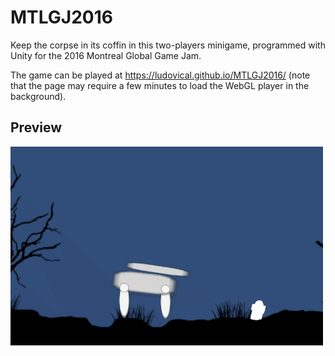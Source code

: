 # MTLGJ2016
Keep the corpse in its coffin in this two-players minigame, programmed with Unity for the 2016 Montreal Global Game Jam.

The game can be played at https://ludovical.github.io/MTLGJ2016/ (note that the page may require a few minutes to load the WebGL player in the background).

## Preview
![Demo gif](https://github.com/LudovicAL/MTLGJ2016/blob/main/Demo.gif?raw=true)
